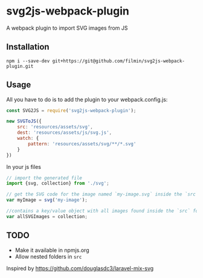 # svg2js-webpack-plugin
A webpack plugin to import SVG images from JS

## Installation
```
npm i --save-dev git+https://git@github.com/filmin/svg2js-webpack-plugin.git
```

## Usage
All you have to do is to add the plugin to your webpack.config.js:
```js
const SVG2JS = require('svg2js-webpack-plugin');

new SVGToJS({
    src: 'resources/assets/svg',
    dest: 'resources/assets/js/svg.js',
    watch: {
        pattern: 'resources/assets/svg/**/*.svg'
    }
})
```
In your js files
```js
// import the generated file
import {svg, collection} from './svg';

// get the SVG code for the image named `my-image.svg` inside the `src` folder.
var myImage = svg('my-image');

//contains a key/value object with all images found inside the `src` folder.
var allSVGImages = collection;

```

## TODO
- Make it available in npmjs.org
- Allow nested folders in `src`


Inspired by https://github.com/douglasdc3/laravel-mix-svg
